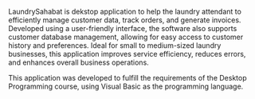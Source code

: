 LaundrySahabat is dekstop application to help the laundry attendant to efficiently manage customer data, track orders, and generate invoices. Developed using a user-friendly interface, the software also supports customer database management, allowing for easy access to customer history and preferences. Ideal for small to medium-sized laundry businesses, this application improves service efficiency, reduces errors, and enhances overall business operations.

This application was developed to fulfill the requirements of the Desktop Programming course, using Visual Basic as the programming language.
